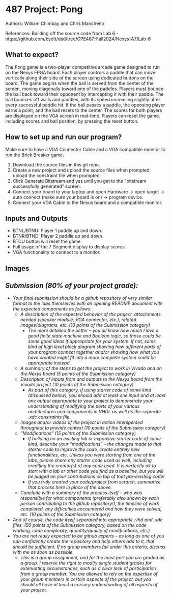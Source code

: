 # 487 Project: Pong
Authors: William Chimbay and Chris Mancheno

References: Building off the source code from Lab 6 - https://github.com/byett/dsd/tree/CPE487-Fall2024/Nexys-A7/Lab-6


## What to expect?
The Pong game is a two-player competitive arcade game designed to run on the Nexys FPGA board. Each player controls a paddle that can move vertically along their side of the screen using dedicated buttons on the board. The game begins when the ball is served from the center of the screen, moving diagonally toward one of the paddles. Players must bounce the ball back toward their opponent by intercepting it with their paddle. The ball bounces off walls and paddles, with its speed increasing slightly after every successful paddle hit. If the ball passes a paddle, the opposing player earns a point, and the ball resets to the center. The scores for both players are displayed on the VGA screen in real-time. Players can reset the game, including scores and ball position, by pressing the reset button.

## How to set up and run our program?
Make sure to have a VGA Connector Cable and a VGA compatible monitor to run the Brick Breaker game. 

1) Download the source files in this git repo.
2) Create a new project and upload the source files when prompted; upload the constraint file when prompted.
3) Click Generate Bitstream and yes until you get to the "bitstream successfully generated" screen.
4) Connect your board to your laptop and open Hardware -> open target -> auto connect (make sure your board is on) -> program device. 
5) Connect your VGA Cable to the Nexus board and a compatible monitor. 

## Inputs and Outputs
- BTNL/BTNU: Player 1 paddle up and down.
- BTNR/BTND: Player 2 paddle up and down.
- BTCU button will reset the game.
- Full usage of the 7 Segment display to display scores.
- VGA functionality to connect to a monitor. 

## Images


## _Submission (80% of your project grade):_
- _Your final submission should be a github repository of very similar format to the labs themselves with an opening README document with the expected components as follows:_
  - _A description of the expected behavior of the project, attachments needed (speaker module, VGA connector, etc.), related images/diagrams, etc. (10 points of the Submission category)_
    - _The more detailed the better – you all know how much I love a good finite state machine and Boolean logic, so those could be some good ideas if appropriate for your system. If          not, some kind of high level block diagram showing how different parts of your program connect together and/or showing how what you have created might fit into a more complete          system could be appropriate instead._
  - _A summary of the steps to get the project to work in Vivado and on the Nexys board (5 points of the Submission category)_
  - _Description of inputs from and outputs to the Nexys board from the Vivado project (10 points of the Submission category)_
    - _As part of this category, if using starter code of some kind (discussed below), you should add at least one input and at least one output appropriate to your project to           demonstrate your understanding of modifying the ports of your various architectures and components in VHDL as well as the separate .xdc constraints file._
  - _Images and/or videos of the project in action interspersed throughout to provide context (10 points of the Submission category)_
  - _“Modifications” (15 points of the Submission category)_
    - _If building on an existing lab or expansive starter code of some kind, describe your “modifications” – the changes made to that starter code to improve the code, create entirely new functionalities, etc. Unless you were starting from one of the labs, please share any starter code used as well, including crediting the creator(s) of any code used. It is perfectly ok to start with a lab or other code you find as a baseline, but you will be judged on your contributions on top of that pre-existing code!_
    - _If you truly created your code/project from scratch, summarize that process here in place of the above._
  - _Conclude with a summary of the process itself – who was responsible for what components (preferably also shown by each person contributing to the github repository!), the timeline of work completed, any difficulties encountered and how they were solved, etc. (10 points of the Submission category)_
- _And of course, the code itself separated into appropriate .vhd and .xdc files. (50 points of the Submission category; based on the code working, code complexity, quantity/quality of modifications, etc.)_
- _You are not really expected to be github experts – as long as one of you can confidently create the repository and help others add to it, that should be sufficient. If no group members fall under this criteria, discuss with me as soon as possible._
  - _This is a group assignment, and for the most part you are graded as a group. I reserve the right to modify single student grades for extenuating circumstances, such as a clear lack of participation from a group member. You are allowed to rely on the expertise of your group members in certain aspects of the project, but you should all have at least a cursory understanding of all aspects of your project._
